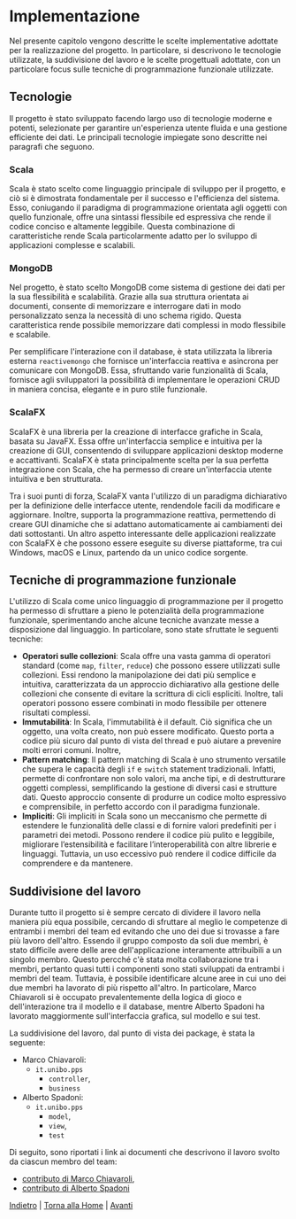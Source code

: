 # Implementazione

Nel presente capitolo vengono descritte le scelte implementative adottate per la realizzazione del progetto. In
particolare, si descrivono le tecnologie utilizzate, la suddivisione del lavoro e le scelte progettuali adottate, con un
particolare focus sulle tecniche di programmazione funzionale utilizzate.

## Tecnologie

Il progetto è stato sviluppato facendo largo uso di tecnologie moderne e potenti, selezionate per garantire
un'esperienza utente fluida e una gestione efficiente dei dati. Le principali tecnologie impiegate sono descritte nei
paragrafi che seguono.

### Scala

Scala è stato scelto come linguaggio principale di sviluppo per il progetto, e ciò si è dimostrata fondamentale per il
successo e l'efficienza del sistema. Esso, coniugando il paradigma di programmazione orientata agli oggetti con quello
funzionale, offre una sintassi flessibile ed espressiva che rende il codice conciso e altamente leggibile. Questa
combinazione di caratteristiche rende Scala particolarmente adatto per lo sviluppo di applicazioni complesse e
scalabili.

### MongoDB

Nel progetto, è stato scelto MongoDB come sistema di gestione dei dati per la sua flessibilità e scalabilità. Grazie
alla sua struttura orientata ai documenti, consente di memorizzare e interrogare dati in modo personalizzato senza la
necessità di uno schema rigido. Questa caratteristica rende possibile memorizzare dati complessi in modo flessibile e
scalabile.

Per semplificare l'interazione con il database, è stata utilizzata la libreria esterna `reactivemongo` che fornisce
un'interfaccia reattiva e asincrona per comunicare con MongoDB. Essa, sfruttando varie funzionalità di Scala, fornisce
agli sviluppatori la possibilità di implementare le operazioni CRUD in maniera concisa, elegante e in puro stile
funzionale.

### ScalaFX

ScalaFX è una libreria per la creazione di interfacce grafiche in Scala, basata su JavaFX. Essa offre un'interfaccia
semplice e intuitiva per la creazione di GUI, consentendo di sviluppare applicazioni desktop moderne e accattivanti.
ScalaFX è stata principalmente scelta per la sua perfetta integrazione con Scala, che ha permesso di creare
un'interfaccia utente intuitiva e ben strutturata.

Tra i suoi punti di forza, ScalaFX vanta l'utilizzo di un paradigma dichiarativo per la definizione delle interfacce
utente, rendendole facili da modificare e aggiornare. Inoltre, supporta la programmazione reattiva, permettendo di
creare GUI dinamiche che si adattano automaticamente ai cambiamenti dei dati sottostanti. Un altro aspetto interessante
delle applicazioni realizzate con ScalaFX è che possono essere eseguite su diverse piattaforme, tra cui Windows, macOS e
Linux, partendo da un unico codice sorgente.

## Tecniche di programmazione funzionale

L'utilizzo di Scala come unico linguaggio di programmazione per il progetto ha permesso di sfruttare a pieno le
potenzialità della programmazione funzionale, sperimentando anche alcune tecniche avanzate messe a disposizione dal
linguaggio. In particolare, sono state sfruttate le seguenti tecniche:

- **Operatori sulle collezioni**: Scala offre una vasta gamma di operatori standard (come `map`, `filter`, `reduce`) che
  possono essere utilizzati sulle collezioni. Essi rendono la manipolazione dei dati più semplice e intuitiva,
  caratterizzata da un approccio dichiarativo alla gestione delle collezioni che consente di evitare la scrittura di
  cicli espliciti. Inoltre, tali operatori possono essere combinati in modo flessibile per ottenere risultati complessi.
- **Immutabilità**: In Scala, l'immutabilità è il default. Ciò significa che un oggetto, una volta creato, non può
  essere modificato. Questo porta a codice più sicuro dal punto di vista del thread e può aiutare a prevenire molti
  errori comuni. Inoltre,
- **Pattern matching**: Il pattern matching di Scala è uno strumento versatile che supera le capacità degli `if`
  e `switch` statement tradizionali. Infatti, permette di confrontare non solo valori, ma anche tipi, e di destrutturare
  oggetti complessi, semplificando la gestione di diversi casi e strutture dati. Questo approccio consente di produrre
  un codice molto espressivo e comprensibile, in perfetto accordo con il paradigma funzionale.
- **Impliciti**: Gli impliciti in Scala sono un meccanismo che permette di estendere le funzionalità delle classi e di
  fornire valori predefiniti per i parametri dei metodi. Possono rendere il codice più pulito e leggibile, migliorare
  l’estensibilità e facilitare l’interoperabilità con altre librerie e linguaggi. Tuttavia, un uso eccessivo può rendere
  il codice difficile da comprendere e da mantenere.

## Suddivisione del lavoro

Durante tutto il progetto si è sempre cercato di dividere il lavoro nella maniera più equa possibile, cercando di
sfruttare al meglio le competenze di entrambi i membri del team ed evitando che uno dei due si trovasse a fare più
lavoro dell'altro. Essendo il gruppo composto da soli due membri, è stato difficile avere delle aree dell'applicazione
interamente attribuibili a un singolo membro. Questo percché c'è stata molta collaborazione tra i membri, pertanto quasi
tutti i componenti sono stati sviluppati da entrambi i membri del team. Tuttavia, è possibile identificare alcune aree
in cui uno dei due membri ha lavorato di più rispetto all'altro. In particolare, Marco Chiavaroli si è occupato
prevalentemente della logica di gioco e dell'interazione tra il modello e il database, mentre Alberto Spadoni ha
lavorato maggiormente sull'interfaccia grafica, sul modello e sui test.

La suddivisione del lavoro, dal punto di vista dei package, è stata la seguente:

- Marco Chiavaroli:
    - `it.unibo.pps`
        - `controller`,
        - `business`
- Alberto Spadoni:
    - `it.unibo.pps`
        - `model`,
        - `view`,
        - `test`

Di seguito, sono riportati i link ai documenti che descrivono il lavoro svolto da ciascun membro del team:

- [contributo di Marco Chiavaroli](contributions/marco.md),
- [contributo di Alberto Spadoni](contributions/alberto.md)

[Indietro](4-design_di_dettaglio.md) | [Torna alla Home](index.md) | [Avanti](6-conclusioni)